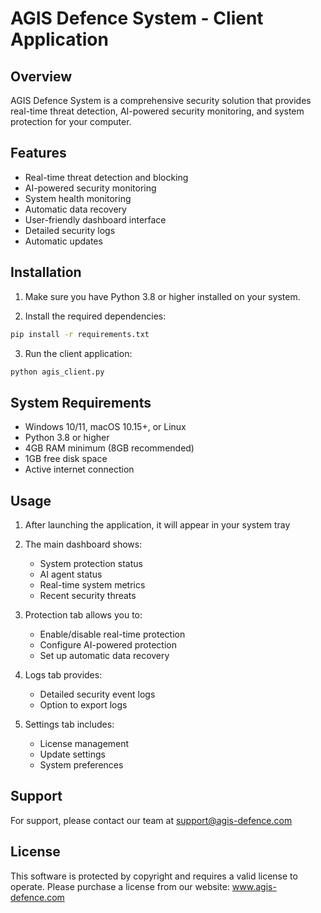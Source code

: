 # AGIS Defence System - Client Application

## Overview
AGIS Defence System is a comprehensive security solution that provides real-time threat detection, AI-powered security monitoring, and system protection for your computer.

## Features
- Real-time threat detection and blocking
- AI-powered security monitoring
- System health monitoring
- Automatic data recovery
- User-friendly dashboard interface
- Detailed security logs
- Automatic updates

## Installation

1. Make sure you have Python 3.8 or higher installed on your system.

2. Install the required dependencies:
```bash
pip install -r requirements.txt
```

3. Run the client application:
```bash
python agis_client.py
```

## System Requirements
- Windows 10/11, macOS 10.15+, or Linux
- Python 3.8 or higher
- 4GB RAM minimum (8GB recommended)
- 1GB free disk space
- Active internet connection

## Usage

1. After launching the application, it will appear in your system tray
2. The main dashboard shows:
   - System protection status
   - AI agent status
   - Real-time system metrics
   - Recent security threats
   
3. Protection tab allows you to:
   - Enable/disable real-time protection
   - Configure AI-powered protection
   - Set up automatic data recovery

4. Logs tab provides:
   - Detailed security event logs
   - Option to export logs
   
5. Settings tab includes:
   - License management
   - Update settings
   - System preferences

## Support
For support, please contact our team at support@agis-defence.com

## License
This software is protected by copyright and requires a valid license to operate. Please purchase a license from our website: www.agis-defence.com 